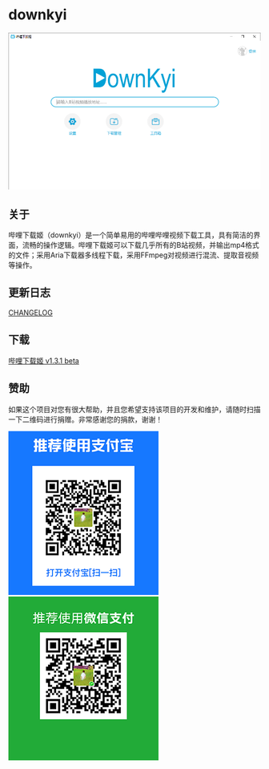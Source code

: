 # downkyi
![Alipay](images/app/index.png)

## 关于

哔哩下载姬（downkyi）是一个简单易用的哔哩哔哩视频下载工具，具有简洁的界面，流畅的操作逻辑。哔哩下载姬可以下载几乎所有的B站视频，并输出mp4格式的文件；采用Aria下载器多线程下载，采用FFmpeg对视频进行混流、提取音视频等操作。

## 更新日志

[CHANGELOG](https://github.com/FlySelfLog/downkyi/blob/main/Changelog.md)

## 下载

[哔哩下载姬 v1.3.1 beta](https://github.com/FlySelfLog/downkyi/releases/download/v1.3.1-beta/DownKyi-24-1.3.1.beta.zip)

## 赞助

如果这个项目对您有很大帮助，并且您希望支持该项目的开发和维护，请随时扫描一下二维码进行捐赠。非常感谢您的捐款，谢谢！

![Alipay](images/Alipay.png)![WeChat](images/WeChat.png)
